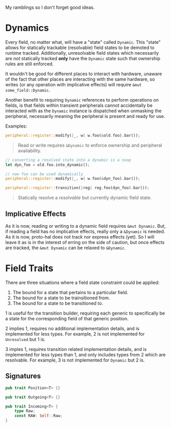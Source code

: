 My ramblings so I don't forget good ideas.

# Dynamics

Every field, no matter what, will have a "state" called `Dynamic`. This "state" allows
for statically trackable (resolvable) field states to be demoted to runtime tracked.
Additionally, unresolvable field states which necessarily are *not* statically tracked
**only** have the `Dynamic` state such that ownership rules are still enforced.

It wouldn't be good for different places to interact with hardware, unaware of the fact
that other places are interacting with the same hardware, so writes (or any operation
with implicative effects) will require `&mut some_field::Dynamic`.

Another benefit to requiring `Dynamic` references to perform operations on fields, is that
fields within transient peripherals cannot accidentally be interacted with as the `Dynamic`
instance is dispatched when unmasking the peripheral, necessarily meaning the peripheral
is present and ready for use.

Examples:

```rust
peripheral::register::modify(|_, w| w.foo(&old.foo).bar());
```
> Read or write requires `&Dynamic` to enforce ownership and peripheral availability.

```rust
// converting a resolved state into a dynamic is a noop
let dyn_foo = old.foo.into_dynamic();

// now foo can be used dynamically
peripheral::register::modify(|_, w| w.foo(&dyn_foo).bar());
```

```rust
peripheral::register::transition(|reg| reg.foo(dyn_foo).bar());
```
> Statically resolve a *resolvable* but currently dynamic field state.

## Implicative Effects

As it is now, reading or writing to a dynamic field requires `&mut Dynamic`. But,
if reading a field has no implicative effects, really only a `&Dynamic` is needed.
As it is now, proto-hal does not track nor express effects (yet). So I will leave
it as is in the interest of erring on the side of caution, but once effects are
tracked, the `&mut Dynamic` can be relaxed to `&Dynamic`.

# Field Traits

There are three situations where a field state constraint could be applied:
1. The bound for a state that pertains to a particular field.
1. The bound for a state to be trainsitioned from.
1. The bound for a state to be transitioned to.

1 is useful for the transition builder, requiring each generic to specifically be a state
for the corresponding field of that generic position.

2 implies 1, requires no additional implementation details, and is implemented for less
types. For example, 2 is not implemented for `Unresolved` but 1 is.

3 imples 1, requires transition related implementation details, and is implemented for
less types than 1, and only includes types from 2 which are resolvable. For example,
3 is not implemented for `Dynamic` but 2 is.

## Signatures

```rust
pub trait Position<T> {}
```

```rust
pub trait Outgoing<T> {}
```

```rust
pub trait Incoming<T> {
    type Raw;
    const RAW: Self::Raw;
}
```
